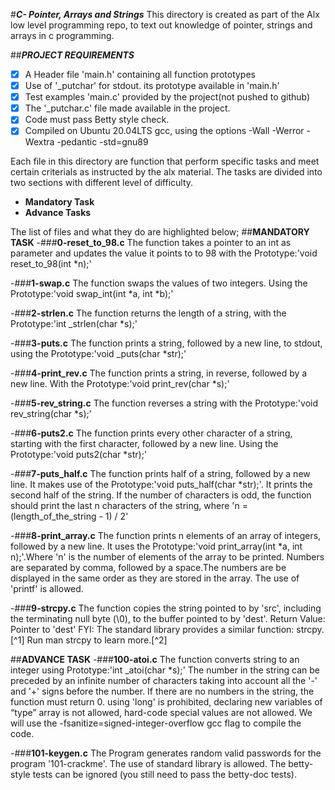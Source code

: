 #***C- Pointer, Arrays and Strings***
This directory is created as part of the Alx low level programming repo, to text 
out knowledge of pointer, strings and arrays in c programming.

##***PROJECT REQUIREMENTS***
- [x] A Header file 'main.h' containing all function prototypes
- [x] Use of '_putchar' for stdout. its prototype available in 'main.h'
- [x] Test examples 'main.c' provided by the project(not pushed to github)
- [x] The '_putchar.c' file made available in the project.
- [x] Code must pass Betty style check.
- [x] Compiled on Ubuntu 20.04LTS gcc, using the options -Wall -Werror -Wextra
 -pedantic -std=gnu89

Each file in this directory are function that perform specific tasks and meet 
certain criterials as instructed by the alx material.
The tasks are divided into two sections with different level of difficulty.
- **Mandatory Task**
- **Advance Tasks**

The list of files and what they do are highlighted below;
##**MANDATORY TASK**
-###**0-reset_to_98.c**
The function takes a pointer to an int as parameter and updates the value 
it points to to 98 with the Prototype:'void reset_to_98(int *n);'

-###**1-swap.c**
The function swaps the values of two integers. 
Using the Prototype:'void swap_int(int *a, int *b);'

-###**2-strlen.c**
The function returns the length of a string, with the 
Prototype:'int _strlen(char *s);'

-###**3-puts.c**
The function prints a string, followed by a new line, to stdout, using the 
Prototype:'void _puts(char *str);'

-###**4-print_rev.c**
The function prints a string, in reverse, followed by a new line. With the 
Prototype:'void print_rev(char *s);'

-###**5-rev_string.c**
The function reverses a string with the Prototype:'void rev_string(char *s);'

-###**6-puts2.c**
The function prints every other character of a string, starting with the first 
character, followed by a new line. Using the Prototype:'void puts2(char *str);'

-###**7-puts_half.c**
The function prints half of a string, followed by a new line. It makes use of 
the Prototype:'void puts_half(char *str);'. It prints the second half of the 
string. If the number of characters is odd, the function should print the last n 
characters of the string, where 'n = (length_of_the_string - 1) / 2'

-###**8-print_array.c**
The function prints n elements of an array of integers, followed by a new line. 
It uses the Prototype:'void print_array(int *a, int n);'.Where 'n' is the number 
of elements of the array to be printed. Numbers are separated by comma, followed 
by a space.The numbers are be displayed in the same order as they are stored in 
the array. The use of 'printf' is allowed.

-###**9-strcpy.c**
The function  copies the string pointed to by 'src', including the terminating 
null byte (\0), to the buffer pointed to by 'dest'.
Return Value: Pointer to 'dest'
FYI: The standard library provides a similar function: strcpy.[^1] 
Run man strcpy to learn more.[^2]

##**ADVANCE TASK**
-###**100-atoi.c**
The function converts string to an integer using Prototype:'int _atoi(char *s);' 
The number in the string can be preceded by an infinite number of characters 
taking into account all the '-' and '+' signs before the number. If there are no 
numbers in the string, the function must return 0. using 'long' is prohibited,
declaring new variables of “type” array is not allowed, hard-code special values
are not allowed. We will use the -fsanitize=signed-integer-overflow gcc flag to
compile the code.

-###**101-keygen.c**
The Program generates random valid passwords for the program '101-crackme'. 
The use of standard library is allowed. The betty-style tests can be ignored 
(you still need to pass the betty-doc tests).